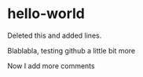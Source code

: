 # hello-world

Deleted this and added lines.

Blablabla, testing github a little bit more

Now I add more comments

